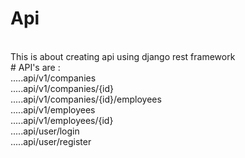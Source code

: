 # Api
<br> 
This is about creating api using django rest framework
<br>
# API's are :<br>
.....api/v1/companies<br>
.....api/v1/companies/{id}<br>
.....api/v1/companies/{id}/employees<br>
.....api/v1/employees<br>
.....api/v1/employees/{id}<br>
.....api/user/login<br>
.....api/user/register<br>
